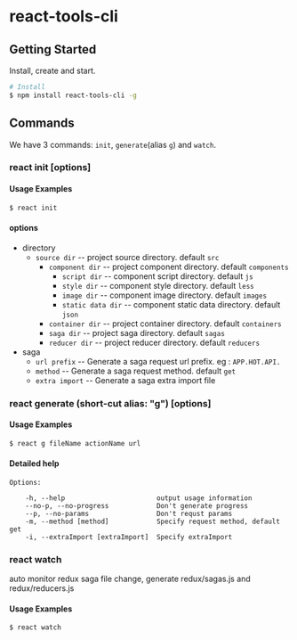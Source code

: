 # react-tools-cli

## Getting Started

Install, create and start.

```bash
# Install
$ npm install react-tools-cli -g
```

## Commands

We have 3 commands: `init`, `generate`(alias `g`) and `watch`.

### react init [options]
#### Usage Examples
``` bash
$ react init
```
#### options
* directory
  * `source dir` -- project source directory. default `src`
    * `component dir` -- project component directory. default `components`
      * `script dir` -- component script directory. default `js`
      * `style dir` -- component style directory. default `less`
      * `image dir` -- component image directory. default `images`
      * `static data dir` -- component static data directory. default `json`
    * `container dir` -- project container directory. default `containers`
    * `saga dir` -- project saga directory. default `sagas`
    * `reducer dir` -- project reducer directory. default `reducers`
* saga
  * `url prefix` -- Generate a saga request url prefix. eg : `APP.HOT.API.`
  * `method` -- Generate a saga request method. default `get`
  * `extra import` -- Generate a saga extra import file

### react generate (short-cut alias: "g") [options]
#### Usage Examples
``` bash
$ react g fileName actionName url
```
#### Detailed help
```
Options:

    -h, --help                       output usage information
    --no-p, --no-progress            Don't generate progress
    --p, --no-params                 Don't requst params
    -m, --method [method]            Specify request method, default get
    -i, --extraImport [extraImport]  Specify extraImport
```
### react watch
auto monitor redux saga file change, generate redux/sagas.js and redux/reducers.js
#### Usage Examples
``` bash
$ react watch
```
